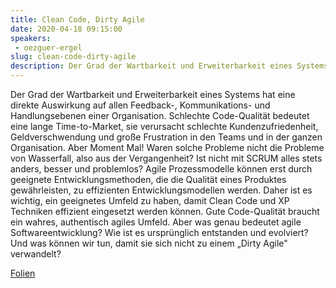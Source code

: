 ```yaml
---
title: Clean Code, Dirty Agile
date: 2020-04-18 09:15:00
speakers:
 - oezguer-ergel
slug: clean-code-dirty-agile
description: Der Grad der Wartbarkeit und Erweiterbarkeit eines Systems hat eine direkte Auswirkung auf allen Feedback-, Kommunikations- und Handlungsebenen einer Organisation.
---
```

Der Grad der Wartbarkeit und Erweiterbarkeit eines Systems hat eine direkte Auswirkung auf allen Feedback-, Kommunikations- und Handlungsebenen einer Organisation. Schlechte Code-Qualität bedeutet eine lange Time-to-Market, sie verursacht schlechte Kundenzufriedenheit, Geldverschwendung und große Frustration in den Teams und in der ganzen Organisation. Aber Moment Mal! Waren solche Probleme nicht die Probleme von Wasserfall, also aus der Vergangenheit? Ist nicht mit SCRUM alles stets anders, besser und problemlos? Agile Prozessmodelle können erst durch geeignete Entwicklungsmethoden, die die Qualität eines Produktes gewährleisten, zu effizienten Entwicklungsmodellen werden. Daher ist es wichtig, ein geeignetes Umfeld zu haben, damit Clean Code und XP Techniken effizient eingesetzt werden können. Gute Code-Qualität braucht ein wahres, authentisch agiles Umfeld. Aber was genau bedeutet agile Softwareentwicklung? Wie ist es ursprünglich entstanden und evolviert? Und was können wir tun, damit sie sich nicht zu einem „Dirty Agile" verwandelt?

[Folien](https://drive.google.com/open?id=1kT-fsTX23DCNMouXdFyWRVVpDY38UmhQ)